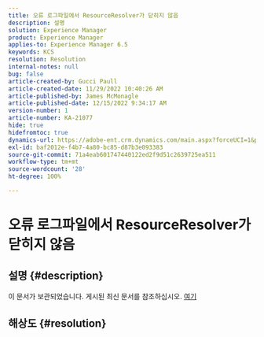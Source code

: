 ```yaml
---
title: 오류 로그파일에서 ResourceResolver가 닫히지 않음
description: 설명
solution: Experience Manager
product: Experience Manager
applies-to: Experience Manager 6.5
keywords: KCS
resolution: Resolution
internal-notes: null
bug: false
article-created-by: Gucci Paull
article-created-date: 11/29/2022 10:40:26 AM
article-published-by: James McMonagle
article-published-date: 12/15/2022 9:34:17 AM
version-number: 1
article-number: KA-21077
hide: true
hidefromtoc: true
dynamics-url: https://adobe-ent.crm.dynamics.com/main.aspx?forceUCI=1&pagetype=entityrecord&etn=knowledgearticle&id=b74fd935-d26f-ed11-9562-6045bd0061cb
exl-id: baf2012e-f4b7-4a80-bc85-d87b3e093383
source-git-commit: 71a4eab601747440122ed2f9d51c2639725ea511
workflow-type: tm+mt
source-wordcount: '28'
ht-degree: 100%

---
```


# 오류 로그파일에서 ResourceResolver가 닫히지 않음

## 설명 {#description}

이 문서가 보관되었습니다. 게시된 최신 문서를 참조하십시오. [여기](https://experienceleague.adobe.com/search.html#sort=relevancy)

## 해상도 {#resolution}
